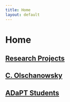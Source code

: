 ```yaml
---
title: Home
layout: default
---
```


# Home

## [Research Projects](/projects.md)

## [C. Olschanowsky](https://coen.boisestate.edu/catherineolschan/)

## [ADaPT Students](/students.md)